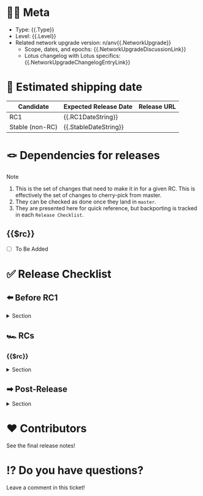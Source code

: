 [//]: # (Below are non-visible steps intended for the issue creator)
[//]: # (❗️ Complete the steps below as part of creating a release issue and mark them complete with an X or ✅ when done.)
<!--{{if not .CreateOnGitHub}}-->
[//]: # ([ ] Start an issue with title "Lotus {{.Type}} v{{.Tag}} Release" and adjust the title for whether it's a Node or Miner release.)
[//]: # ([ ] Copy in the content of https://github.com/filecoin-project/lotus/blob/master/documentation/misc/RELEASE_ISSUE_TEMPLATE.md)
[//]: # ([ ] Find all the "go templating" "control" logic that is in \{\{ \}\} blocks and mimic the logic manually.)
[//]: # ([ ] Adjust the "Meta" section values)
[//]: # ([ ] Apply the `tpm` label to the issue)
[//]: # ([ ] Create the issue)
<!--{{end}}-->
<!-- At least as of 2024-12-02, it isn't possible to programmatically pin issues. -->
[//]: # ([ ] Pin the issue on GitHub)

# 😶‍🌫 Meta
* Type: {{.Type}} 
* Level: {{.Level}}
* Related network upgrade version: <!--{{if not .NetworkUpgrade}}-->n/a<!--{{else}}-->nv{{.NetworkUpgrade}}
   * Scope, dates, and epochs: {{.NetworkUpgradeDiscussionLink}}
   * Lotus changelog with Lotus specifics: {{.NetworkUpgradeChangelogEntryLink}}
<!--{{end}}-->

# 🚢 Estimated shipping date

[//]: # (If/when we know an exact date, remove the "week of".)
[//]: # (If a date week is an estimate, annotate with "estimate".)

| Candidate | Expected Release Date | Release URL |
|-----------|-----------------------|-------------|
| RC1 | {{.RC1DateString}} | |
| Stable (non-RC) | {{.StableDateString}} | |

# 🪢 Dependencies for releases
> [!NOTE]
> 1. This is the set of changes that need to make it in for a given RC.  This is effectively the set of changes to cherry-pick from master.
> 2. They can be checked as done once they land in `master`.
> 3. They are presented here for quick reference, but backporting is tracked in each `Release Checklist`.

<!--{{/* Sprig is used for defining a list per https://stackoverflow.com/a/57959333 */}}-->
<!--{{$rcVersions := list "rc1" "rcX" "Stable Release (non-RC)"}}-->
<!--{{range $rc := $rcVersions}}-->
## {{$rc}}
- [ ] To Be Added

<!--{{end}}-->
# ✅ Release Checklist

## ⬅️  Before RC1
<details one>
  <summary>Section</summary>

<!--{{if ne .NetworkUpgrade ""}}-->
- [ ] Make sure all [Lotus dependencies are updated to the correct versions for the network upgrade](https://github.com/filecoin-project/lotus/blob/master/documentation/misc/Update_Dependencies_Lotus.md)
   - Link to Lotus PR:
<!--{{end}}-->
- [ ] Open PR against [RELEASE_ISSUE_TEMPLATE.md](https://github.com/filecoin-project/lotus/blob/master/documentation/misc/RELEASE_ISSUE_TEMPLATE.md) with title `docs(release): v{{.Tag}} release template improvements` for improving future releases.
   - Link to PR:
   - There likely aren't any changes at this point, but this can be opened with a small whitespace change so the PR is open and we can more easily hold the standard of making improvements incrementally since improvements are usually better done by collecting changes/notes along the way rather than just thinking about it at the end. 
   - This will get merged in a `Post Release` step.
<!--{{if eq .Level "patch"}})-->
<!--  {{if contains "Node" .Type}}-->
- [ ] Fork a new `release/v{{.Tag}}` branch from the `master` branch and make any further release-related changes to this branch.
   - Note: For critical security patches, fork a new branch from the last stable `release/vX.Y.x` to expedite the release process.
<!--  {{end}}-->
<!--  {{if contains "Miner" .Type}}-->
- [ ] Fork a new `release/miner/v{{.Tag}}` branch from the `master` branch and make any further release-related changes to this branch.
   - Note: For critical security patches, fork a new branch from the last stable `release/vX.Y.x` to expedite the release process.
<!--  {{end}}-->
<!--{{end}}-->
<!--{{if eq .Level "minor"}}-->
<!--  {{if contains "Node" .Type}}-->
- [ ] Fork a new `release/v{{.Tag}}` branch from `master` and make any further release-related changes to this branch.
<!--  {{end}}-->
<!--  {{if contains "Miner" .Type}}-->
- [ ] Fork a new `release/miner/v{{.Tag}}` branch from `master` and make any further release-related changes to this branch.
<!--  {{end}}-->
<!--{{end}}-->
<!--{{if ne .Level "patch"}}-->
- `master` branch Version string updates
   - [ ] bump the version(s) in `build/version.go` to `v{{.NextTag}}-dev`.
<!--{{  if contains "Node" .Type}}-->
      - Ensure to update `NodeBuildVersion`
<!--{{  end}}-->
<!--{{  if contains "Miner" .Type}}-->
      - Ensure to update `MinerBuildVersion`
<!--{{  end}}-->
   - [ ] Run `make gen && make docsgen-cli` before committing changes.
   - [ ] Update the CHANGELOG
     - [ ] Change the `UNRELEASED` section header to `UNRELEASED v{{.Tag}}`
     - [ ] Set the `UNRELEASED v{{.Tag}}` section's content to be "_See https://github.com/filecoin-project/lotus/blob/release/v{{.Tag}}/CHANGELOG.md_"
     - [ ] Add a new `UNRELEASED` header to top.
   - [ ] Create a PR with title `build: update Lotus {{.Type}} version to v{{.NextTag}}-dev in master`
     - Link to PR:
   - [ ] Merge PR
<!--{{end}}-->
</details>

## 🏎️  RCs

<!--{{range $rc := $rcVersions}}-->
<!--  {{$tagSuffix := ""}}-->
<!--  {{if contains "rc" $rc}}-->
<!--    {{$tagSuffix = printf "-%s" $rc}}-->
<!--  {{end}}-->
### {{$rc}}
<details>
  <summary>Section</summary>

> [!IMPORTANT]
> These PRs should be done in and target the `release/v{{$.Tag}}` or `release/miner/v{{$.Tag}}` branch.

#### Backport PR for {{$rc}}
- [ ] All explicitly tracked items from `Dependencies for releases` have landed
<!--  {{if ne $rc "rc1"}}-->
- [ ] Backported [everything with the "backport" label](https://github.com/filecoin-project/lotus/issues?q=label%3Arelease%2Fbackport+)
- [ ] Create a PR with title `build: backport changes for {{$.Type}} v{{$.Tag}}{{$tagSuffix}}`
   - Link to PR:
- [ ] Merge PR
- [ ] Remove the "backport" label from all backported PRs (no ["backport" issues](https://github.com/filecoin-project/lotus/issues?q=label%3Arelease%2Fbackport+))
<!--  {{end}}-->

#### Release PR for {{$rc}}

- [ ] Update the version string(s) in `build/version.go` to one {{if contains "rc" $rc}}ending with '-{{$rc}}'{{else}}**NOT* ending with 'rcX'{{end}}.
<!--  {{if contains "Node" $.Type}}-->
    - Ensure to update `NodeBuildVersion`
<!--  {{end}}-->
<!--  {{if contains "Miner" $.Type}}-->
    - Ensure to update `MinerBuildVersion`
<!--  {{end}}-->
- [ ] Run `make gen && make docsgen-cli` to generate documentation
- [ ] Create a draft PR with title `build: release Lotus {{$.Type}} v{{$.Tag}}{{$tagSuffix}}`
   - Link to PR:
   - Opening a PR will trigger a CI run that will build assets, create a draft GitHub release, and attach the assets.
- [ ] Changelog prep
   - [ ] Go to the [releases page](https://github.com/filecoin-project/lotus/releases) and copy the auto-generated release notes into the CHANGELOG
   - [ ] Perform editorial review (e.g., callout breaking changes, new features, FIPs, actor bundles)
<!--  {{if ne $.NetworkUpgrade ""}}-->
<!--    {{if contains "rc" $rc}}-->
   - [ ] (network upgrade) Specify whether the Calibration or Mainnet upgrade epoch has been specified or not yet.
      - Example where these weren't specified yet: [PR #12169](https://github.com/filecoin-project/lotus/pull/12169)
<!--    {{else}}-->
   - [ ] (network upgrade) Ensure the Mainnet upgrade epoch is specified.
<!--    {{end}}-->
<!--  {{end}}-->
   - [ ] Ensure no missing content when spot checking git history
      - Example command looking at git commits: `git log --oneline --graph vA.B.C..`, where A.B.C correspond to the previous release.
      - Example GitHub UI search looking at merged PRs into master: https://github.com/filecoin-project/lotus/pulls?q=is%3Apr+base%3Amaster+merged%3A%3EYYYY-MM-DD
      - Example `gh` cli command looking at merged PRs into master and sorted by title to group similar areas (where `YYYY-MM-DD` is the start search date): `gh pr list --repo filecoin-project/lotus --search "base:master merged:>YYYY-MM-DD" --json number,mergedAt,author,title | jq -r '.[] | [.number, .mergedAt, .author.login, .title] | @tsv' | sort -k4`
    - [ ] Update the PR with the commit(s) made to the CHANGELOG
- [ ] Mark the PR "ready for review" (non-draft)
- [ ] Merge the PR
   - Merging the PR will trigger a CI run that will build assets, attach the assets to the GitHub release, publish the GitHub release, and create the corresponding git tag.
 - [ ] Update `🚢 Estimated shipping date` table
 - [ ] Comment on this issue announcing the release:
    - Link to issue comment:

#### Testing for {{$rc}}
> [!NOTE]
> Link to any special steps for testing releases beyond ensuring CI is green.  Steps can be inlined here or tracked elsewhere.

<!--{{end}}-->
</details>

## ➡ Post-Release
<details>
  <summary open>Section</summary>

- [ ] Open a PR against `master` cherry-picking the CHANGELOG commits from the `release/v{{.Tag}}` branch. Title it `chore(release): cherry-pick v{{.Tag}} changelog back to master`
   - Link to PR:
   - Assuming we followed [the process of merging changes into `master` first before backporting to the release branch](https://github.com/filecoin-project/lotus/blob/master/LOTUS_RELEASE_FLOW.md#branch-and-tag-strategy), the only changes should be CHANGELOG updates.
- [ ] Finish updating/merging the [RELEASE_ISSUE_TEMPLATE.md](https://github.com/filecoin-project/lotus/blob/master/documentation/misc/RELEASE_ISSUE_TEMPLATE.md) PR from `Before RC1` with any improvements determined from this latest release iteration.
- [ ] Review and approve the auto-generated PR in [lotus-docs](https://github.com/filecoin-project/lotus-docs/pulls) that updates the latest Lotus version information.
- [ ] Stage any security advisories for future publishing per [policy](https://github.com/filecoin-project/lotus/blob/master/LOTUS_RELEASE_FLOW.md#security-fix-policy).
</details>

# ❤️ Contributors

See the final release notes!

# ⁉️ Do you have questions?

Leave a comment in this ticket!
